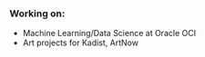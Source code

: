 ### Working on:

- Machine Learning/Data Science at Oracle OCI
- Art projects for Kadist, ArtNow




